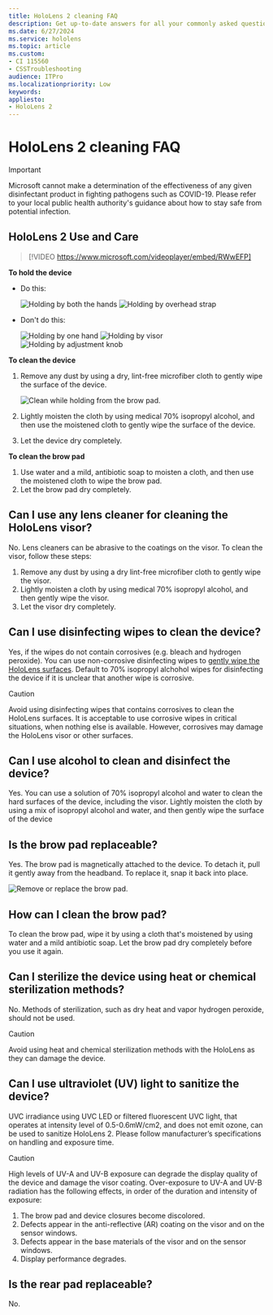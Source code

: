 ```yaml
---
title: HoloLens 2 cleaning FAQ
description: Get up-to-date answers for all your commonly asked questions for cleaning and maintaining your HoloLens 2 device.
ms.date: 6/27/2024
ms.service: hololens
ms.topic: article
ms.custom: 
- CI 115560
- CSSTroubleshooting
audience: ITPro
ms.localizationpriority: Low
keywords: 
appliesto:
- HoloLens 2
---
```


# HoloLens 2 cleaning FAQ

> [!IMPORTANT]  
> Microsoft cannot make a determination of the effectiveness of any given disinfectant product in fighting pathogens such as COVID-19. Please refer to your local public health authority's guidance about how to stay safe from potential infection.  

## HoloLens 2 Use and Care

> [!VIDEO https://www.microsoft.com/videoplayer/embed/RWwEFP]

<!-- > [!VIDEO https://channel9.msdn.com/Shows/Docs-Mixed-Reality/HoloLens-2-Use-and-Care/player] -->

**To hold the device**

- Do this:

   ![Holding by both the hands](images/hl2-holding-right-1.jpg)
   ![Holding by overhead strap](images/hl2-holding-right-2.jpg)

- Don't do this:

   ![Holding by one hand](images/hl2-holding-wrong-1.jpg)
   ![Holding by visor](images/hl2-holding-wrong-2.jpg)
   ![Holding by adjustment knob](images/hl2-holding-wrong-3.jpg)

**To clean the device**

1. Remove any dust by using a dry, lint-free microfiber cloth to gently wipe the surface of the device.

   ![Clean while holding from the brow pad.](images/hl2-cleaning.png)

2. Lightly moisten the cloth by using medical 70% isopropyl alcohol, and then use the moistened cloth to gently wipe the surface of the device.

3. Let the device dry completely.

**To clean the brow pad**

1. Use water and a mild, antibiotic soap to moisten a cloth, and then use the moistened cloth to wipe the brow pad.
1. Let the brow pad dry completely.

## Can I use any lens cleaner for cleaning the HoloLens visor?

No. Lens cleaners can be abrasive to the coatings on the visor. To clean the visor, follow these steps:  

1. Remove any dust by using a dry lint-free microfiber cloth to gently wipe the visor.
1. Lightly moisten a cloth by using medical 70% isopropyl alcohol, and then gently wipe the visor.
1. Let the visor dry completely.

## Can I use disinfecting wipes to clean the device?

Yes, if the wipes do not contain corrosives (e.g. bleach and hydrogen peroxide). You can use non-corrosive disinfecting wipes to [gently wipe the HoloLens surfaces](#hololens-2-use-and-care). Default to 70% isopropyl alchohol wipes for disinfecting the device if it is unclear that another wipe is corrosive.

> [!CAUTION]  
> Avoid using disinfecting wipes that contains corrosives to clean the HoloLens surfaces. It is acceptable to use corrosive wipes in critical situations, when nothing else is available. However, corrosives may damage the HoloLens visor or other surfaces.

## Can I use alcohol to clean and disinfect the device?

Yes. You can use a solution of 70% isopropyl alcohol and water to clean the hard surfaces of the device, including the visor. Lightly moisten the cloth by using a mix of isopropyl alcohol and water, and then gently wipe the surface of the device

## Is the brow pad replaceable?

Yes. The brow pad is magnetically attached to the device. To detach it, pull it gently away from the headband. To replace it, snap it back into place.

![Remove or replace the brow pad.](images/hololens2-remove-browpad.png)

## How can I clean the brow pad?

To clean the brow pad, wipe it by using a cloth that's moistened by using water and a mild antibiotic soap. Let the brow pad dry completely before you use it again.

## Can I sterilize the device using heat or chemical sterilization methods?

No. Methods of sterilization, such as dry heat and vapor hydrogen peroxide, should not be used.

> [!CAUTION]
> Avoid using heat and chemical sterilization methods with the HoloLens as they can damage the device.

## Can I use ultraviolet (UV) light to sanitize the device?

UVC irradiance using UVC LED or filtered fluorescent UVC light, that operates at intensity level of 0.5-0.6mW/cm2, and does not emit ozone, can be used to sanitize HoloLens 2. Please follow manufacturer’s specifications on handling and exposure time.

> [!CAUTION]  
> High levels of UV-A and UV-B exposure can degrade the display quality of the device and damage the visor coating. Over-exposure to UV-A and UV-B radiation has the following effects, in order of the duration and intensity of exposure:
>  
> 1. The brow pad and device closures become discolored.
> 1. Defects appear in the anti-reflective (AR) coating on the visor and on the sensor windows.
> 1. Defects appear in the base materials of the visor and on the sensor windows.
> 1. Display performance degrades.

## Is the rear pad replaceable?

No.
